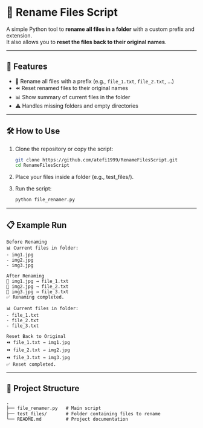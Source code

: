 # 📂 Rename Files Script

A simple Python tool to **rename all files in a folder** with a custom prefix and extension.  
It also allows you to **reset the files back to their original names**.

---

## 🚀 Features

- 🔄 Rename all files with a prefix (e.g., `file_1.txt`, `file_2.txt`, …)  
- ⏪ Reset renamed files to their original names  
- 📊 Show summary of current files in the folder  
- ⚠️ Handles missing folders and empty directories  

---

## 🛠️ How to Use

1. Clone the repository or copy the script:
   ```bash
   git clone https://github.com/atefi1999/RenameFilesScript.git
   cd RenameFilesScript
   ```

2. Place your files inside a folder (e.g., test_files/).

3. Run the script:
   ```bash
   python file_renamer.py
   ```
---
## 📋 Example Run

```backtick
Before Renaming
📊 Current files in folder:
- img1.jpg
- img2.jpg
- img3.jpg

After Renaming
🔄 img1.jpg → file_1.txt
🔄 img2.jpg → file_2.txt
🔄 img3.jpg → file_3.txt
✅ Renaming completed.

📊 Current files in folder:
- file_1.txt
- file_2.txt
- file_3.txt

Reset Back to Original
⏪ file_1.txt → img1.jpg
⏪ file_2.txt → img2.jpg
⏪ file_3.txt → img3.jpg
✅ Reset completed.
```
---

## 📂 Project Structure
```markdown
.
├── file_renamer.py   # Main script
├── test_files/       # Folder containing files to rename
└── README.md         # Project documentation
```
